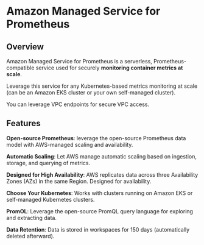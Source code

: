 # Amazon Managed Service for Prometheus

## Overview

Amazon Managed Service for Prometheus is a serverless, Prometheus-compatible service used for securely **monitoring container metrics at scale**.

Leverage this service for any Kubernetes-based metrics monitoring at scale (can be an Amazon EKS cluster or your own self-managed cluster).

You can leverage VPC endpoints for secure VPC access.

## Features

**Open-source Prometheus**: leverage the open-source Prometheus data model with AWS-managed scaling and availability.

**Automatic Scaling**: Let AWS manage automatic scaling based on ingestion, storage, and querying of metrics.

**Designed for High Availability**: AWS replicates data across three Availability Zones (AZs) in the same Region. Designed for availability.

**Choose Your Kubernetes**: Works with clusters running on Amazon
EKS or self-managed Kubernetes clusters.

**PromOL**: Leverage the open-source PromQL query language for exploring and extracting data.

**Data Retention**: Data is stored in workspaces for 150 days (automatically deleted afterward).